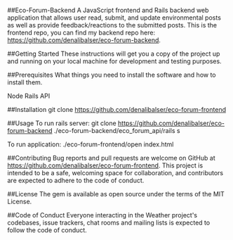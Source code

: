 ##Eco-Forum-Backend
A JavaScript frontend and Rails backend web application that allows user read, submit, and update environmental posts as well as provide feedback/reactions to the submitted posts. This is the frontend repo, you can find my backend repo here: https://github.com/denalibalser/eco-forum-backend. 

##Getting Started
These instructions will get you a copy of the project up and running on your local machine for development and testing purposes.

##Prerequisites
What things you need to install the software and how to install them.

Node
Rails API

##Installation
git clone https://github.com/denalibalser/eco-forum-frontend

##Usage
To run rails server:
    git clone https://github.com/denalibalser/eco-forum-backend
    ./eco-forum-backend/eco_forum_api/rails s 

To run application:
    ./eco-forum-frontend/open index.html


##Contributing
Bug reports and pull requests are welcome on GitHub at https://github.com/denalibalser/eco-forum-frontend. This project is intended to be a safe, welcoming space for collaboration, and contributors are expected to adhere to the code of conduct.

##License
The gem is available as open source under the terms of the MIT License.

##Code of Conduct
Everyone interacting in the Weather project's codebases, issue trackers, chat rooms and mailing lists is expected to follow the code of conduct.